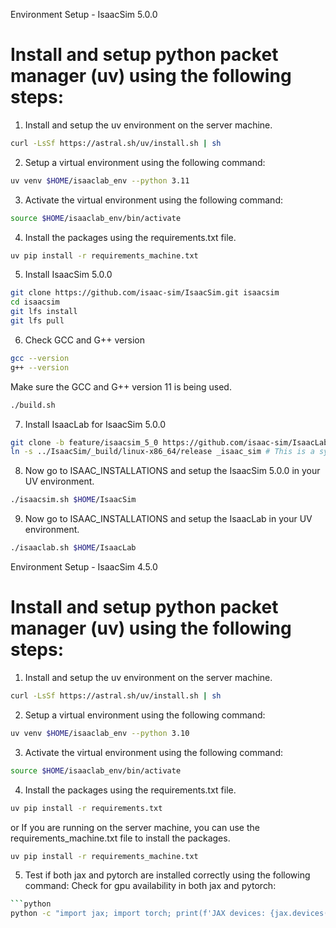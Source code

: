 Environment Setup - IsaacSim 5.0.0

# Install and setup python packet manager (uv) using the following steps:

1. Install and setup the uv environment on the server machine.
```bash
curl -LsSf https://astral.sh/uv/install.sh | sh
```

2. Setup a virtual environment using the following command:
```bash
uv venv $HOME/isaaclab_env --python 3.11
```

3. Activate the virtual environment using the following command:
```bash
source $HOME/isaaclab_env/bin/activate
```

4. Install the packages using the requirements.txt file.
```bash
uv pip install -r requirements_machine.txt
```

5. Install IsaacSim 5.0.0
```bash
git clone https://github.com/isaac-sim/IsaacSim.git isaacsim
cd isaacsim
git lfs install
git lfs pull
```

6. Check GCC and G++ version
```bash
gcc --version
g++ --version
```
Make sure the GCC and G++ version 11 is being used.

```bash
./build.sh
```

7. Install IsaacLab for IsaacSim 5.0.0
```bash
git clone -b feature/isaacsim_5_0 https://github.com/isaac-sim/IsaacLab.git
ln -s ../IsaacSim/_build/linux-x86_64/release _isaac_sim # This is a symbolic link to the IsaacSim build directory.
```

8. Now go to ISAAC_INSTALLATIONS and setup the IsaacSim 5.0.0 in your UV environment.
```bash
./isaacsim.sh $HOME/IsaacSim
```

9. Now go to ISAAC_INSTALLATIONS and setup the IsaacLab in your UV environment.
```bash
./isaaclab.sh $HOME/IsaacLab
```


Environment Setup - IsaacSim 4.5.0

# Install and setup python packet manager (uv) using the following steps:

1. Install and setup the uv environment on the server machine.
```bash
curl -LsSf https://astral.sh/uv/install.sh | sh
```

2. Setup a virtual environment using the following command:
```bash
uv venv $HOME/isaaclab_env --python 3.10
```

3. Activate the virtual environment using the following command:
```bash
source $HOME/isaaclab_env/bin/activate
```

4. Install the packages using the requirements.txt file.
```bash
uv pip install -r requirements.txt
```
or If you are running on the server machine, you can use the requirements_machine.txt file to install the packages.
```bash
uv pip install -r requirements_machine.txt
```

5. Test if both jax and pytorch are installed correctly using the following command:
Check for gpu availability in both jax and pytorch:

```bash
```python
python -c "import jax; import torch; print(f'JAX devices: {jax.devices()}'); print(f'PyTorch CUDA available: {torch.cuda.is_available()}'); print(f'PyTorch device count: {torch.cuda.device_count()}'); print(f'Pytorch and JAX have been properly installed and GPU devices are properly configured')"
```
```

